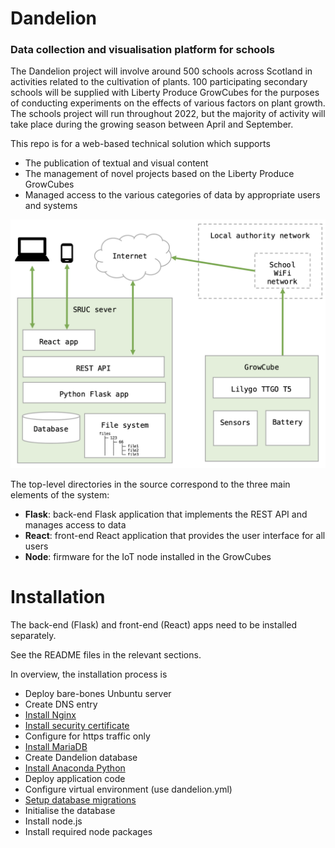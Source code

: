 # Dandelion

### Data collection and visualisation platform for schools

The Dandelion project will involve around 500 schools across Scotland in activities related to the cultivation of plants. 100 participating secondary schools will be supplied with Liberty Produce GrowCubes for the purposes of conducting experiments on the effects of various factors on plant growth. The schools project will run throughout 2022, but the majority of activity will take place during the growing season between April and September.

This repo is for a web-based technical solution which supports

* The publication of textual and visual content
* The management of novel projects based on the Liberty Produce GrowCubes
* Managed access to the various categories of data by appropriate users and systems

![Architecture overview](Documentation/Architecture.png)

The top-level directories in the source correspond to the three main elements of the system:

* **Flask**: back-end Flask application that implements the REST API and manages access to data
* **React**: front-end React application that provides the user interface for all users
* **Node**: firmware for the IoT node installed in the GrowCubes

# Installation

The back-end (Flask) and front-end (React) apps need to be installed separately.

See the README files in the relevant sections.

In overview, the installation process is

* Deploy bare-bones Unbuntu server 
* Create DNS entry
* [Install Nginx](https://www.digitalocean.com/community/tutorials/how-to-install-nginx-on-ubuntu-20-04) 
* [Install security certificate](https://certbot.eff.org/instructions?ws=nginx&os=ubuntufocal)
* Configure for https traffic only
* [Install MariaDB](https://www.digitalocean.com/community/tutorials/how-to-install-mariadb-on-ubuntu-20-04)
* Create Dandelion database
* [Install Anaconda Python](https://docs.anaconda.com/anaconda/install/linux/)
* Deploy application code
* Configure virtual environment (use dandelion.yml)
* [Setup database migrations]()
* Initialise the database
* Install node.js
* Install required node packages
